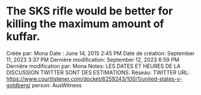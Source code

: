 # The SKS rifle would be better for killing the maximum amount of kuffar.

Créée par: Mona
Date : June 14, 2015 2:45 PM
Date de création: September 11, 2023 3:37 PM
Dernière modification: September 12, 2023 6:59 PM
Dernière modification par: Mona
Notes: LES DATES ET HEURES DE LA DISCUSSION TWITTER SONT DES ESTIMATIONS.
Réseau: TWITTER
URL: https://www.courtlistener.com/docket/6259243/100/1/united-states-v-goldberg/
person: AusWitness